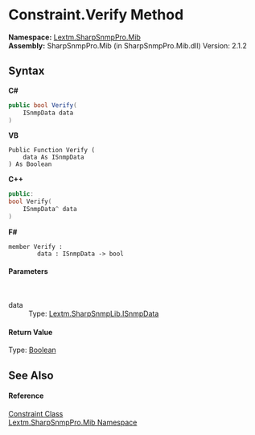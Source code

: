 # Constraint.Verify Method 
 

**Namespace:**&nbsp;<a href="N_Lextm_SharpSnmpPro_Mib">Lextm.SharpSnmpPro.Mib</a><br />**Assembly:**&nbsp;SharpSnmpPro.Mib (in SharpSnmpPro.Mib.dll) Version: 2.1.2

## Syntax

**C#**<br />
``` C#
public bool Verify(
	ISnmpData data
)
```

**VB**<br />
``` VB
Public Function Verify ( 
	data As ISnmpData
) As Boolean
```

**C++**<br />
``` C++
public:
bool Verify(
	ISnmpData^ data
)
```

**F#**<br />
``` F#
member Verify : 
        data : ISnmpData -> bool 

```


#### Parameters
&nbsp;<dl><dt>data</dt><dd>Type: <a href="T_Lextm_SharpSnmpLib_ISnmpData">Lextm.SharpSnmpLib.ISnmpData</a><br /></dd></dl>

#### Return Value
Type: <a href="https://docs.microsoft.com/dotnet/api/system.boolean" target="_blank" rel="noopener noreferrer">Boolean</a>

## See Also


#### Reference
<a href="T_Lextm_SharpSnmpPro_Mib_Constraint">Constraint Class</a><br /><a href="N_Lextm_SharpSnmpPro_Mib">Lextm.SharpSnmpPro.Mib Namespace</a><br />